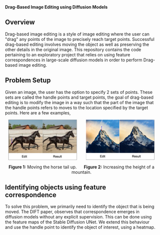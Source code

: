 **Drag-Based Image Editing using Diffusion Models**


## Overview
Drag-based image editing is a style of image editing where the user can "drag" any points of the image to precisely reach target points. Successful drag-based editing involves moving the object as well as preserving the other details in the original image. This repository contains the code pertaining to an exploratory project that relies on using feature correspondences in large-scale diffusion models in order to perform Drag-based image editing. 

## Problem Setup
Given an image, the user has the option to specify 2 sets of points. These sets are called the handle points and target points, the goal of drag-based editing is to modify the image in a way such that the part of the image that the handle points refers to moves to the location specified by the target points. Here are a few examples,

<p align="center">
  <img src="teaser_fig/horse.png" alt="Image 1" width="45%" style="vertical-align:top; margin-right:5%;" />
  <img src="teaser_fig/mountain.png" alt="Image 2" width="45%" style="vertical-align:top;" />
</p>

<p align="center">
  <strong>Figure 1:</strong> Moving the horse tail up. &nbsp;&nbsp;&nbsp;&nbsp; 
  <strong>Figure 2:</strong> Increasing the height of a mountain.
</p>

## Identifying objects using feature correspondence
To solve this problem, we primarily need to identify the object that is being moved. The DIFT paper, observes that correspondence emerges in diffusion models without any explicit supervision. This can be done using the feature maps of the Stable Diffusion UNet. We extend this behaviour and use the handle point to identify the object of interest, using a heatmap.
